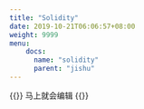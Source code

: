 ```yaml
---
title: "Solidity"
date: 2019-10-21T06:06:57+08:00
weight: 9999
menu:
    docs:
      name: "solidity"
      parent: "jishu"
---
```



{{<adm type="tip" title="提醒" >}}
马上就会编辑
{{</adm >}}